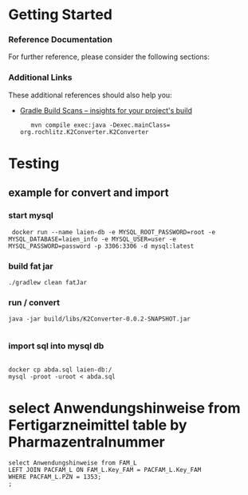 # Getting Started

### Reference Documentation
For further reference, please consider the following sections:



### Additional Links
These additional references should also help you:

* [Gradle Build Scans – insights for your project's build](https://scans.gradle.com#gradle)

         mvn compile exec:java -Dexec.mainClass= org.rochlitz.K2Converter.K2Converter

# Testing

## example for convert and import 

### start mysql
```
 docker run --name laien-db -e MYSQL_ROOT_PASSWORD=root -e MYSQL_DATABASE=laien_info -e MYSQL_USER=user -e MYSQL_PASSWORD=password -p 3306:3306 -d mysql:latest

```

### build fat jar
```
./gradlew clean fatJar
```


### run / convert 
```
java -jar build/libs/K2Converter-0.0.2-SNAPSHOT.jar 
 
```

### import sql into mysql db

```
 
docker cp abda.sql laien-db:/
mysql -proot -uroot < abda.sql
```



# select Anwendungshinweise from Fertigarzneimittel table by Pharmazentralnummer
```
select Anwendungshinweise from FAM_L
LEFT JOIN PACFAM_L ON FAM_L.Key_FAM = PACFAM_L.Key_FAM
WHERE PACFAM_L.PZN = 1353;
;
```
